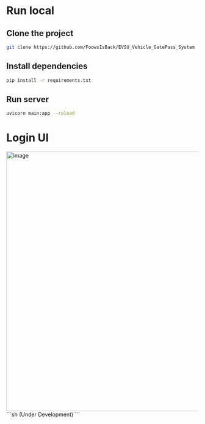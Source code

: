 # Run local

## Clone the project
```sh
git clone https://github.com/FoowsIsBack/EVSU_Vehicle_GatePass_System
```

## Install dependencies
```sh
pip install -r requirements.txt
```

## Run server
```sh
uvicorn main:app --reload
```

# Login UI
<img width="665" height="680" alt="image" src="https://github.com/user-attachments/assets/64e121ee-0736-4cad-81bb-618e9673c734" />
```sh
(Under Development)
```

